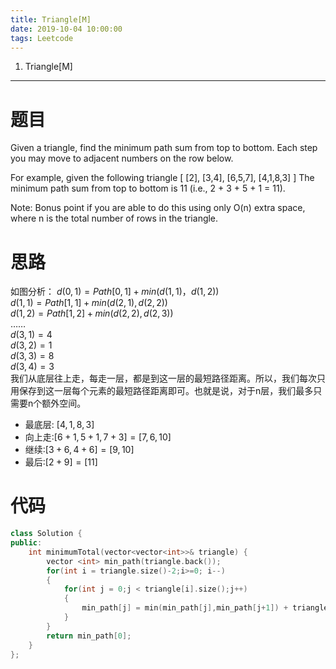 ```yaml
---
title: Triangle[M]
date: 2019-10-04 10:00:00
tags: Leetcode
---
```


1. Triangle[M]

------

# 题目

Given a triangle, find the minimum path sum from top to bottom. Each step you may move to adjacent numbers on the row below.

For example, given the following triangle
[
				[2],
			[3,4],
			   [6,5,7],
  [4,1,8,3]
]
The minimum path sum from top to bottom is 11 (i.e., 2 + 3 + 5 + 1 = 11).

Note:
Bonus point if you are able to do this using only O(n) extra space, where n is the total number of rows in the triangle.

# 思路

如图分析：
$d(0,1) = Path[0,1] + min(d(1,1)，d(1,2))$</br>
$d(1,1) = Path[1,1] + min(d(2,1),d(2,2))$</br>
$d(1,2) = Path[1,2] + min(d(2,2),d(2,3))$</br>
$……$</br>
$d(3,1) = 4$</br>
$d(3,2) = 1$</br>
$d(3,3) = 8$</br>
$d(3,4) = 3$</br>
我们从底层往上走，每走一层，都是到这一层的最短路径距离。所以，我们每次只用保存到这一层每个元素的最短路径距离即可。也就是说，对于n层，我们最多只需要n个额外空间。

- 最底层: $[4,1,8,3]$</br>
- 向上走:$[6+1,5+1,7+3] = [7,6,10]$</br>
- 继续:$[3+6,4+6] = [9,10]$</br>
- 最后:$[2+9] = [11]$</br>

# 代码

```c++
class Solution {
public:
    int minimumTotal(vector<vector<int>>& triangle) {
        vector <int> min_path(triangle.back());
        for(int i = triangle.size()-2;i>=0; i--)
        {
            for(int j = 0;j < triangle[i].size();j++)
            {
                min_path[j] = min(min_path[j],min_path[j+1]) + triangle[i][j];
            }
        }
        return min_path[0];
    }
};
```

